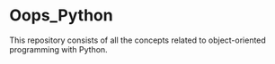# Oops_Python
This repository consists of all the concepts related to object-oriented programming with Python.

